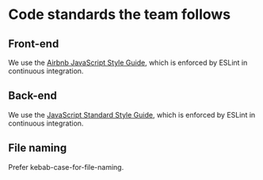 # Code standards the team follows

## Front-end
We use the [Airbnb JavaScript Style Guide](https://github.com/airbnb/javascript), which is enforced by ESLint in continuous integration. 

## Back-end
We use the [JavaScript Standard Style Guide](https://standardjs.com/), which is enforced by ESLint in continuous integration. 

## File naming
Prefer kebab-case-for-file-naming. 